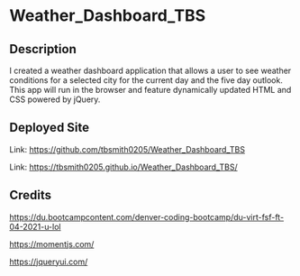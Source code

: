 # Weather_Dashboard_TBS

## Description

I created a weather dashboard application that allows a user to see weather conditions for a selected city for the current day and the five day outlook. This app will run in the browser and feature dynamically updated HTML and CSS powered by jQuery.


## Deployed Site

Link: https://github.com/tbsmith0205/Weather_Dashboard_TBS

Link: https://tbsmith0205.github.io/Weather_Dashboard_TBS/

## Credits
https://du.bootcampcontent.com/denver-coding-bootcamp/du-virt-fsf-ft-04-2021-u-lol

https://momentjs.com/

https://jqueryui.com/

